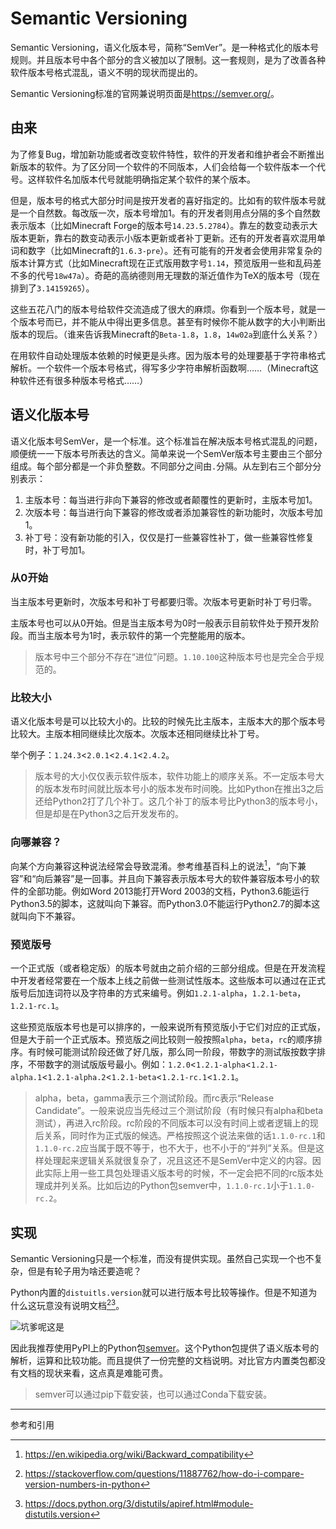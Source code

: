 # Semantic Versioning

Semantic Versioning，语义化版本号，简称“SemVer”。是一种格式化的版本号规则。并且版本号中各个部分的含义被加以了限制。这一套规则，是为了改善各种软件版本号格式混乱，语义不明的现状而提出的。

Semantic Versioning标准的官网兼说明页面是<https://semver.org/>。

## 由来

为了修复Bug，增加新功能或者改变软件特性，软件的开发者和维护者会不断推出新版本的软件。为了区分同一个软件的不同版本，人们会给每一个软件版本一个代号。这样软件名加版本代号就能明确指定某个软件的某个版本。

但是，版本号的格式大部分时间是按开发者的喜好指定的。比如有的软件版本号就是一个自然数。每改版一次，版本号增加1。有的开发者则用点分隔的多个自然数表示版本（比如Minecraft Forge的版本号`14.23.5.2784`）。靠左的数变动表示大版本更新，靠右的数变动表示小版本更新或者补丁更新。还有的开发者喜欢混用单词和数字（比如Minecraft的`1.6.3-pre`）。还有可能有的开发者会使用非常复杂的版本计算方式（比如Minecraft现在正式版用数字号`1.14`，预览版用一些和乱码差不多的代号`18w47a`）。奇葩的高纳德则用无理数的渐近值作为TeX的版本号（现在排到了`3.14159265`）。

这些五花八门的版本号给软件交流造成了很大的麻烦。你看到一个版本号，就是一个版本号而已，并不能从中得出更多信息。甚至有时候你不能从数字的大小判断出版本的现后。（谁来告诉我Minecraft的`Beta-1.8`，`1.8`，`14w02a`到底什么关系？）

在用软件自动处理版本依赖的时候更是头疼。因为版本号的处理要基于字符串格式解析。一个软件一个版本号格式，得写多少字符串解析函数啊……（Minecraft这种软件还有很多种版本号格式……）

## 语义化版本号

语义化版本号SemVer，是一个标准。这个标准旨在解决版本号格式混乱的问题，顺便统一一下版本号所表达的含义。简单来说一个SemVer版本号主要由三个部分组成。每个部分都是一个非负整数。不同部分之间由`.`分隔。从左到右三个部分分别表示：

1. 主版本号：每当进行非向下兼容的修改或者颠覆性的更新时，主版本号加1。
1. 次版本号：每当进行向下兼容的修改或者添加兼容性的新功能时，次版本号加1。
1. 补丁号：没有新功能的引入，仅仅是打一些兼容性补丁，做一些兼容性修复时，补丁号加1。

### 从0开始

当主版本号更新时，次版本号和补丁号都要归零。次版本号更新时补丁号归零。

主版本号也可以从0开始。但是当主版本号为0时一般表示目前软件处于预开发阶段。而当主版本号为1时，表示软件的第一个完整能用的版本。

> 版本号中三个部分不存在“进位”问题。`1.10.100`这种版本号也是完全合乎规范的。

### 比较大小

语义化版本号是可以比较大小的。比较的时候先比主版本，主版本大的那个版本号比较大。主版本相同继续比次版本。次版本还相同继续比补丁号。

举个例子：`1.24.3`<`2.0.1`<`2.4.1`<`2.4.2`。

> 版本号的大小仅仅表示软件版本，软件功能上的顺序关系。不一定版本号大的版本发布时间就比版本号小的版本发布时间晚。比如Python在推出3之后还给Python2打了几个补丁。这几个补丁的版本号比Python3的版本号小，但是却是在Python3之后开发发布的。

### 向哪兼容？

向某个方向兼容这种说法经常会导致混淆。参考维基百科上的说法[^1]，“向下兼容”和“向后兼容”是一回事。并且向下兼容表示版本号大的软件兼容版本号小的软件的全部功能。例如Word 2013能打开Word 2003的文档，Python3.6能运行Python3.5的脚本，这就叫向下兼容。而Python3.0不能运行Python2.7的脚本这就叫向下不兼容。

### 预览版号

一个正式版（或者稳定版）的版本号就由之前介绍的三部分组成。但是在开发流程中开发者经常要在一个版本上线之前做一些测试性版本。这些版本可以通过在正式版号后加连词符以及字符串的方式来编号。例如`1.2.1-alpha`，`1.2.1-beta`，`1.2.1-rc.1`。

这些预览版版本号也是可以排序的，一般来说所有预览版小于它们对应的正式版，但是大于前一个正式版本。预览版之间比较则一般按照`alpha`，`beta`，`rc`的顺序排序。有时候可能测试阶段还做了好几版，那么同一阶段，带数字的测试版按数字排序，不带数字的测试版版号最小。例如：`1.2.0`<`1.2.1-alpha`<`1.2.1-alpha.1`<`1.2.1-alpha.2`<`1.2.1-beta`<`1.2.1-rc.1`<`1.2.1`。

> alpha，beta，gamma表示三个测试阶段。而rc表示“Release Candidate”。一般来说应当先经过三个测试阶段（有时候只有alpha和beta测试），再进入rc阶段。rc阶段的不同版本可以没有时间上或者逻辑上的现后关系，同时作为正式版的候选。严格按照这个说法来做的话`1.1.0-rc.1`和`1.1.0-rc.2`应当属于既不等于，也不大于，也不小于的“并列”关系。但是这样处理起来逻辑关系就很复杂了，况且这还不是SemVer中定义的内容。因此实际上用一些工具包处理语义版本号的时候，不一定会把不同的rc版本处理成并列关系。比如后边的Python包semver中，`1.1.0-rc.1`小于`1.1.0-rc.2`。

## 实现

Semantic Versioning只是一个标准，而没有提供实现。虽然自己实现一个也不复杂，但是有轮子用为啥还要造呢？

Python内置的`distuitls.version`就可以进行版本号比较等操作。但是不知道为什么这玩意没有说明文档[^2][^3]。

![坑爹呢这是](http://image.bee-ji.com/127684)

因此我推荐使用PyPI上的Python包[semver](https://pypi.org/project/semver/)。这个Python包提供了语义版本号的解析，运算和比较功能。而且提供了一份完整的文档说明。对比官方内置类包都没有文档的现状来看，这点真是难能可贵。

> semver可以通过pip下载安装，也可以通过Conda下载安装。

---

参考和引用

[^1]: https://en.wikipedia.org/wiki/Backward_compatibility
[^2]: https://stackoverflow.com/questions/11887762/how-do-i-compare-version-numbers-in-python
[^3]: https://docs.python.org/3/distutils/apiref.html#module-distutils.version

